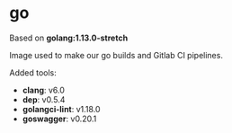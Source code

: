 # go

Based on **golang:1.13.0-stretch**

Image used to make our go builds and Gitlab CI pipelines.

Added tools:

- **clang**: v6.0
- **dep**: v0.5.4
- **golangci-lint**: v1.18.0
- **goswagger**: v0.20.1
